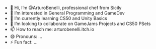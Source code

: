 - 👋 Hi, I’m @ArturoBenelli, professional chef from Sicily
- 👀 I’m interested in General Programming and GameDev
- 🌱 I’m currently learning CS50 and Unity Basics
- 💞️ I’m looking to collaborate on GameJams Projects and CS50 PSets
- 📫 How to reach me: arturobenelli.itch.io
- 😄 Pronouns: ...
- ⚡ Fun fact: ...

<!---
ArturoBenelli/ArturoBenelli is a ✨ special ✨ repository because its `README.md` (this file) appears on your GitHub profile.
You can click the Preview link to take a look at your changes.
--->
